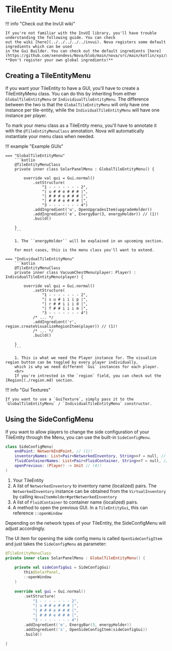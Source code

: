 # TileEntity Menu

!!! info "Check out the InvUI wiki"

    If you're not familiar with the InvUI library, you'll have trouble understanding the following guide. You can check
    out the wiki [here](../../../../../invui). Nova registers some default ingredients which can be used
    in the Gui Builder. You can check out the default ingredients [here](https://github.com/xenondevs/Nova/blob/main/nova/src/main/kotlin/xyz/xenondevs/nova/ui/GlobalStructureIngredients.kt).
    **Don't register your own global ingredients!**

## Creating a TileEntityMenu

If you want your TileEntity to have a GUI, you'll have to create a TileEntityMenu class. You can do this by inheriting
from either `GlobalTileEntityMenu` or `IndividiualTileEntityMenu`. The difference between the two is that the
`GlobalTileEntityMenu` will only have one instance per tile-entity, while the `IndividualTileEntityMenu` will have
one instance per player.

To mark your menu class as a TileEntity menu, you'll have to annotate it with the `@TileEntityMenuClass` annotation.
Nova will automatically instantiate your menu class when needed.

!!! example "Example GUIs"

    === "GlobalTileEntityMenu"
        ```kotlin
        @TileEntityMenuClass
        private inner class SolarPanelMenu : GlobalTileEntityMenu() {
            
            override val gui = Gui.normal()
                .setStructure(
                    "1 - - - - - - - 2",
                    "| u # # e # # # |",
                    "| # # # e # # # |",
                    "| # # # e # # # |",
                    "3 - - - - - - - 4")
                .addIngredient('u', OpenUpgradesItem(upgradeHolder))
                .addIngredient('e', EnergyBar(3, energyHolder)) // (1)!
                .build()
        
        }
        ```

        1. The ``energyHolder`` will be explained in an upcoming section.

        For most cases, this is the menu class you'll want to extend.

    === "IndividualTileEntityMenu"
        ```kotlin
        @TileEntityMenuClass
        private inner class VacuumChestMenu(player: Player) : IndividualTileEntityMenu(player) {
            
            override val gui = Gui.normal()
                .setStructure(
                    "1 - - - - - - - 2",
                    "| s u # i i i p |",
                    "| r # # i i i d |",
                    "| f # # i i i m |",
                    "3 - - - - - - - 4")
                /* ... */
                .addIngredient('r', region.createVisualizeRegionItem(player)) // (1)!
                /* ... */
                .build()
            
        }
        ```
    
        1. This is what we need the Player instance for. The visualize region button can be toggled by every player individually,
        which is why we need different `Gui` instances for each player.  
        <br>
        If you're intrested in the `region` field, you can check out the [Region](./region.md) section.

!!! info "Gui Textures"
    
    If you want to use a `GuiTexture`, simply pass it to the `GlobalTileEntityMenu` / `IndividualTileEntityMenu` constructor.

## Using the SideConfigMenu

If you want to allow players to change the side configuration of your TileEntity through the Menu, you can use the
built-in `SideConfigMenu`.

```kotlin
class SideConfigMenu(
    endPoint: NetworkEndPoint, // (1)!
    inventoryNames: List<Pair<NetworkedInventory, String>>? = null, // (2)!
    fluidContainerNames: List<Pair<FluidContainer, String>>? = null, // (3)!
    openPrevious: (Player) -> Unit // (4)!
) 
```

1. Your TileEntity
2. A list of `NetworkedInventory` to inventory name (localized) pairs. The `NetworkedInventory` instance can be obtained
    from the `VirtualInventory` by calling `NovaItemHolder#getNetworkedInventory`
3. A list of `FluidContainer` to container name (localized) pairs.
4. A method to open the previous GUI. In a `TileEntityGui`, this can reference `::openWindow`

Depending on the network types of your TileEntity, the SideConfigMenu will adjust accordingly.

The UI item for opening the side config menu is called `OpenSideConfigItem` and just takes the `SideConfigMenu` as parameter:

```kotlin
@TileEntityMenuClass
private inner class SolarPanelMenu : GlobalTileEntityMenu() {
    
    private val sideConfigGui = SideConfigGui(
        this@SolarPanel,
        ::openWindow
    )
    
    override val gui = Gui.normal()
        .setStructure(
            "1 - - - - - - - 2",
            "| u # # e # # # |",
            "| # # # e # # # |",
            "| # # # e # # # |",
            "3 - - - - - - - 4")
        .addIngredient('e', EnergyBar(3, energyHolder))
        .addIngredient('s', OpenSideConfigItem(sideConfigGui))
        .build()

}
```

